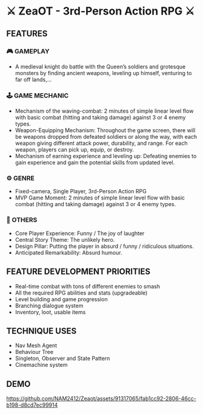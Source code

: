 # ⚔ ZeaOT - 3rd-Person Action RPG ⚔
## FEATURES
### 🎮 GAMEPLAY
- A medieval knight do battle with the Queen’s soldiers and grotesque monsters by finding ancient weapons, leveling up himself, venturing to far off lands,... 
### 🕹 GAME MECHANIC
- Mechanism of the waving-combat: 2 minutes of simple linear level flow with basic combat (hitting and taking damage) against 3 or 4 enemy types.
- Weapon-Equipping Mechanism: Throughout the game screen, there will be weapons dropped from defeated soldiers or along the way, with each weapon giving different attack power, durability, and range. For each weapon, players can pick up, equip, or destroy.
- Mechanism of earning experience and leveling up: Defeating enemies to gain experience and gain the potential skills from updated level.
### ⚙ GENRE
- Fixed-camera, Single Player, 3rd-Person Action RPG
- MVP Game Moment: 2 minutes of simple linear level flow with basic combat (hitting and taking damage) against 3 or 4 enemy types.
### 🔖 OTHERS
- Core Player Experience: Funny / The joy of laughter
- Central Story Theme: The unlikely hero.
- Design Pillar: Putting the player in absurd / funny / ridiculous situations.
- Anticipated Remarkability: Absurd humour.

## FEATURE DEVELOPMENT PRIORITIES
- Real-time combat with tons of different enemies to smash  
- All the required RPG abilities and stats (upgradeable)
- Level building and game progression 
- Branching dialogue system
- Inventory, loot, usable items
## TECHNIQUE USES
- Nav Mesh Agent
- Behaviour Tree
- Singleton, Observer and State Pattern
- Cinemachine system
## DEMO
https://github.com/NAM2412/Zeaot/assets/91317065/fab1cc92-2806-46cc-b198-d8cd7ec99914
